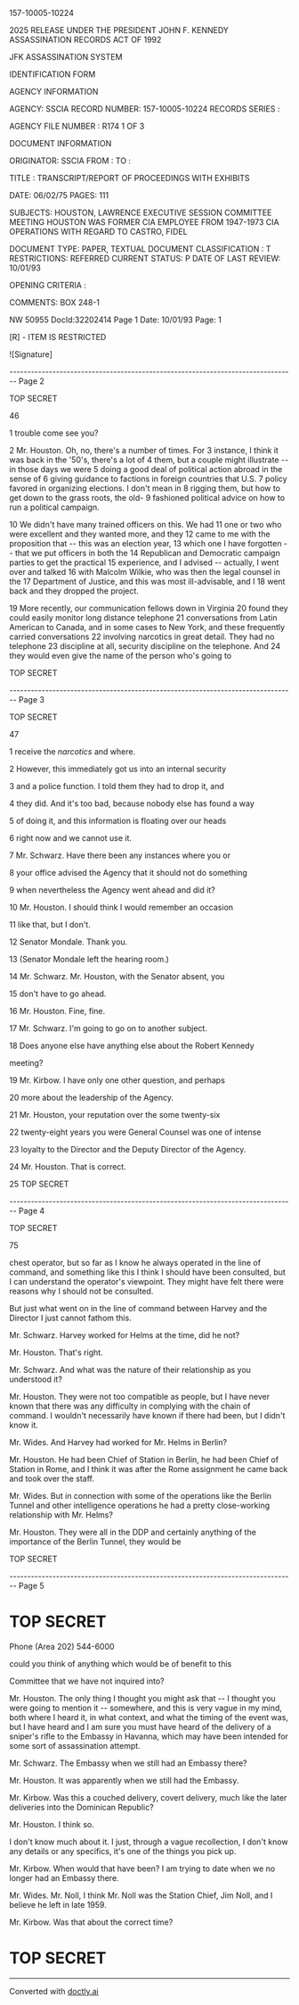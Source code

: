 157-10005-10224

2025 RELEASE UNDER THE PRESIDENT JOHN F. KENNEDY ASSASSINATION RECORDS ACT OF 1992

JFK ASSASSINATION SYSTEM

IDENTIFICATION FORM

AGENCY INFORMATION

AGENCY: SSCIA
RECORD NUMBER: 157-10005-10224
RECORDS SERIES :

AGENCY FILE NUMBER : R174 1 OF 3

DOCUMENT INFORMATION

ORIGINATOR: SSCIA
FROM :
TO :

TITLE :
TRANSCRIPT/REPORT OF PROCEEDINGS WITH EXHIBITS

DATE: 06/02/75
PAGES: 111

SUBJECTS:
HOUSTON, LAWRENCE EXECUTIVE SESSION COMMITTEE MEETING
HOUSTON WAS FORMER CIA EMPLOYEE FROM 1947-1973
CIA OPERATIONS WITH REGARD TO CASTRO, FIDEL

DOCUMENT TYPE: PAPER, TEXTUAL DOCUMENT
CLASSIFICATION : T
RESTRICTIONS: REFERRED
CURRENT STATUS: P
DATE OF LAST REVIEW: 10/01/93

OPENING CRITERIA :

COMMENTS:
BOX 248-1

NW 50955 DocId:32202414 Page 1
Date: 10/01/93
Page: 1

[R] - ITEM IS RESTRICTED

![Signature]


-------------------------------------------------------------------------------- Page 2

TOP SECRET

46

1 trouble come see you?

2 Mr. Houston. Oh, no, there's a number of times. For
3 instance, I think it was back in the '50's, there's a lot of
4 them, but a couple might illustrate -- in those days we were
5 doing a good deal of political action abroad in the sense of
6 giving guidance to factions in foreign countries that U.S.
7 policy favored in organizing elections. I don't mean in
8 rigging them, but how to get down to the grass roots, the old-
9 fashioned political advice on how to run a political campaign.

10 We didn't have many trained officers on this. We had
11 one or two who were excellent and they wanted more, and they
12 came to me with the proposition that -- this was an election year,
13 which one I have forgotten -- that we put officers in both the
14 Republican and Democratic campaign parties to get the practical
15 experience, and I advised -- actually, I went over and talked
16 with Malcolm Wilkie, who was then the legal counsel in the
17 Department of Justice, and this was most ill-advisable, and I
18 went back and they dropped the project.

19 More recently, our communication fellows down in Virginia
20 found they could easily monitor long distance telephone
21 conversations from Latin American to Canada, and in some cases
to New York, and these frequently carried conversations
22 involving narcotics in great detail. They had no telephone
23 discipline at all, security discipline on the telephone. And
24 they would even give the name of the person who's going to

TOP SECRET


-------------------------------------------------------------------------------- Page 3

TOP SECRET

47

1 receive the *narcotics* and where.

2 However, this immediately got us into an internal security

3 and a police function. I told them they had to drop it, and

4 they did. And it's too bad, because nobody else has found a way

5 of doing it, and this information is floating over our heads

6 right now and we cannot use it.

7 Mr. Schwarz. Have there been any instances where you or

8 your office advised the Agency that it should not do something

9 when nevertheless the Agency went ahead and did it?

10 Mr. Houston. I should think I would remember an occasion

11 like that, but I don't.

12 Senator Mondale. Thank you.

13 (Senator Mondale left the hearing room.)

14 Mr. Schwarz. Mr. Houston, with the Senator absent, you

15 don't have to go ahead.

16 Mr. Houston. Fine, fine.

17 Mr. Schwarz. I'm going to go on to another subject.

18 Does anyone else have anything else about the Robert Kennedy

meeting?

19 Mr. Kirbow. I have only one other question, and perhaps

20 more about the leadership of the Agency.

21 Mr. Houston, your reputation over the some twenty-six

22 twenty-eight years you were General Counsel was one of intense

23 loyalty to the Director and the Deputy Director of the Agency.

24 Mr. Houston. That is correct.

25 TOP SECRET


-------------------------------------------------------------------------------- Page 4

TOP SECRET

75

chest operator, but so far as I know he always operated in the line of command, and something like this I think I should have been consulted, but I can understand the operator's viewpoint. They might have felt there were reasons why I should not be consulted.

But just what went on in the line of command between Harvey and the Director I just cannot fathom this.

Mr. Schwarz. Harvey worked for Helms at the time, did he not?

Mr. Houston. That's right.

Mr. Schwarz. And what was the nature of their relationship as you understood it?

Mr. Houston. They were not too compatible as people, but I have never known that there was any difficulty in complying with the chain of command. I wouldn't necessarily have known if there had been, but I didn't know it.

Mr. Wides. And Harvey had worked for Mr. Helms in Berlin?

Mr. Houston. He had been Chief of Station in Berlin, he had been Chief of Station in Rome, and I think it was after the Rome assignment he came back and took over the staff.

Mr. Wides. But in connection with some of the operations like the Berlin Tunnel and other intelligence operations he had a pretty close-working relationship with Mr. Helms?

Mr. Houston. They were all in the DDP and certainly anything of the importance of the Berlin Tunnel, they would be

TOP SECRET


-------------------------------------------------------------------------------- Page 5

# TOP SECRET

Phone (Area 202) 544-6000

could you think of anything which would be of benefit to this

Committee that we have not inquired into?

Mr. Houston. The only thing I thought you might ask that -- I thought you were going to mention it -- somewhere, and this is very vague in my mind, both where I heard it, in what context, and what the timing of the event was, but I have heard and I am sure you must have heard of the delivery of a sniper's rifle to the Embassy in Havanna, which may have been intended for some sort of assassination attempt.

Mr. Schwarz. The Embassy when we still had an Embassy there?

Mr. Houston. It was apparently when we still had the Embassy.

Mr. Kirbow. Was this a couched delivery, covert delivery, much like the later deliveries into the Dominican Republic?

Mr. Houston. I think so.

I don't know much about it. I just, through a vague recollection, I don't know any details or any specifics, it's one of the things you pick up.

Mr. Kirbow. When would that have been? I am trying to date when we no longer had an Embassy there.

Mr. Wides. Mr. Noll, I think Mr. Noll was the Station Chief, Jim Noll, and I believe he left in late 1959.

Mr. Kirbow. Was that about the correct time?

# TOP SECRET


---
Converted with [doctly.ai](https://doctly.ai)